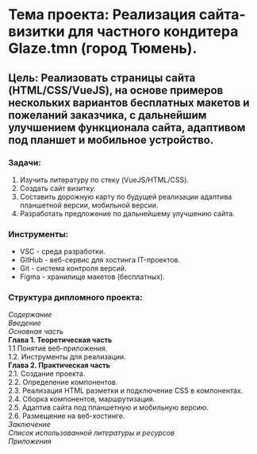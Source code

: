 # **Тема проекта**: Реализация сайта-визитки для частного кондитера Glaze.tmn (город Тюмень).

## **Цель**:  Реализовать страницы сайта (HTML/CSS/VueJS), на основе примеров нескольких вариантов бесплатных макетов и пожеланий заказчика, с дальнейшим улучшением функционала сайта, адаптивом под планшет и мобильное устройство.

### **Задачи**:
1. Изучить литературу по стеку (VueJS/HTML/CSS).
2. Создать сайт визитку.
3. Составить дорожную карту по будущей реализации адаптива планшетной версии, мобильной версии.
4. Разработать предложение по дальнейшему улучшению сайта.

### **Инструменты**: 
* VSC - среда разработки.  
* GitHub - веб-сервис для хостинга IT-проектов.  
* Git - система контроля версий.  
* Figma - хранилище макетов (бесплатных).  

### **Структура дипломного проекта**:
_Содержание_  
_Введение_  
_Основная часть_  
**Глава 1. Теоретическая часть**  
1.1 Понятие веб-приложения.  
1.2. Инструменты для реализации.  
**Глава 2. Практическая часть**  
2.1. Создание проекта.  
2.2. Определение компонентов.  
2.3. Реализация HTML разметки и подключение CSS в компонентах.  
2.4. Сборка компонентов, маршрутизация.  
2.5. Адаптив сайта под планшетную и мобильную версию.  
2.6. Размещение на веб-хостинге.  
_Заключение_  
_Список использованной литературы и ресурсов_  
_Приложения_  

